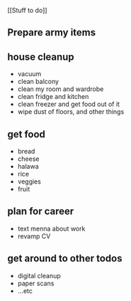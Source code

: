 [[Stuff to do]]

## Prepare army items
## house cleanup
- vacuum 
- clean balcony 
- clean my room and wardrobe 
- clean fridge and kitchen
- clean freezer and get food out of it
- wipe dust of floors, and other things

## get food
- bread
- cheese
- halawa
- rice
- veggies 
- fruit

## plan for career
- text menna about work
- revamp CV

## get around to other todos
- digital cleanup
- paper scans
- ...etc